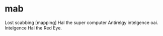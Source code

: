# mab
Lost scabbing [mapping]
Hal the super computer
Antirelgy intelgence oai. Intelgence
Hal the Red Eye.
